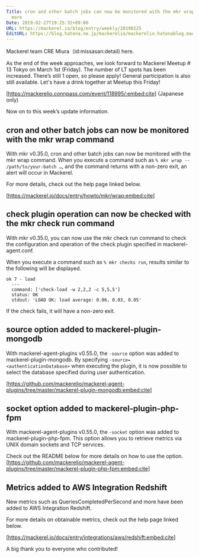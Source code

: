 ```yaml
---
Title: cron and other batch jobs can now be monitored with the mkr wrap command and
  more
Date: 2019-02-27T19:25:32+09:00
URL: https://mackerel.io/blog/entry/weekly/20190225
EditURL: https://blog.hatena.ne.jp/mackerelio/mackerelio.hatenablog.mackerel.io/atom/entry/17680117126982202553
---
```


Mackerel team CRE Miura（id:missasan:detail) here.

As the end of the week approaches, we look forward to Mackerel Meetup # 13 Tokyo on March 1st (Friday). The number of LT spots has been increased. There’s still 1 open, so please apply! General participation is also still available. Let's have a drink together at Meetup this Friday!

[https://mackerelio.connpass.com/event/118995/:embed:cite] (Japanese only)

Now on to this week’s update information.

## cron and other batch jobs can now be monitored with the mkr wrap command

With mkr v0.35.0, cron and other batch jobs can now be monitored with the mkr wrap command. When you execute a command such as `% mkr wrap -- /path/to/your-batch …`, and the command returns with a non-zero exit, an alert will occur in Mackerel.

For more details, check out the help page linked below.

[https://mackerel.io/docs/entry/howto/mkr/wrap:embed:cite]


## check plugin operation can now be checked with the mkr check run command

With mkr v0.35.0, you can now use the mkr check run command to check the configuration and operation of the check plugin specified in mackerel-agent.conf.

When you execute a command such as `% mkr checks run`, results similar to the following will be displayed.

```
ok 7 - load
  ---
  command: ['check-load -w 2,2,2 -c 5,5,5']
  status: OK
  stdout: 'LOAD OK: load average: 0.06, 0.03, 0.05'
```

If the check fails, it will have a non-zero exit.

## source option added to mackerel-plugin-mongodb

With mackerel-agent-plugins v0.55.0, the `-source` option was added to mackerel-plugin-mongodb. By specifying `-source=<authenticationDatabase>` when executing the plugin, it is now possible to select the database specified during user authentication.

[https://github.com/mackerelio/mackerel-agent-plugins/tree/master/mackerel-plugin-mongodb:embed:cite]

## socket option added to mackerel-plugin-php-fpm

With mackerel-agent-plugins v0.55.0, the `-socket` option was added to mackerel-plugin-php-fpm. This option allows you to retrieve metrics via UNIX domain sockets and TCP services.

Check out the README below for more details on how to use the option.
[https://github.com/mackerelio/mackerel-agent-plugins/tree/master/mackerel-plugin-php-fpm:embed:cite]

## Metrics added to AWS Integration Redshift

New metrics such as QueriesCompletedPerSecond and more have been added to AWS Integration Redshift.

For more details on obtainable metrics, check out the help page linked below.

[https://mackerel.io/docs/entry/integrations/aws/redshift:embed:cite]

A big thank you to everyone who contributed!
